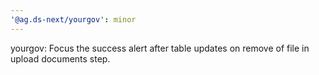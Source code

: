 ```yaml
---
'@ag.ds-next/yourgov': minor
---
```


yourgov: Focus the success alert after table updates on remove of file in upload documents step.
